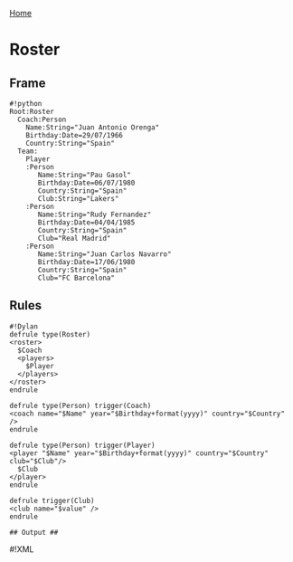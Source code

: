 [Home](../README.md)

# Roster #

## Frame ##
```
#!python
Root:Roster
  Coach:Person
    Name:String="Juan Antonio Orenga"
    Birthday:Date=29/07/1966
    Country:String="Spain"
  Team:
    Player
    :Person
       Name:String="Pau Gasol"
       Birthday:Date=06/07/1980
       Country:String="Spain"
       Club:String="Lakers"
    :Person
       Name:String="Rudy Fernandez"
       Birthday:Date=04/04/1985
       Country:String="Spain"
       Club="Real Madrid"
    :Person
       Name:String="Juan Carlos Navarro"
       Birthday:Date=17/06/1980
       Country:String="Spain"
       Club="FC Barcelona"
```

## Rules ##
```
#!Dylan
defrule type(Roster)
<roster>
  $Coach
  <players>
    $Player
  </players>
</roster>
endrule

defrule type(Person) trigger(Coach)
<coach name="$Name" year="$Birthday+format(yyyy)" country="$Country" />
endrule

defrule type(Person) trigger(Player)
<player "$Name" year="$Birthday+format(yyyy)" country="$Country" club="$Club"/>
  $Club
</player>
endrule

defrule trigger(Club)
<club name="$value" />
endrule

## Output ##
```
#!XML
<roster>
  <coach name="Juan Antonio Orenga" year="1966" country="Spain" />
  <players>
    <player name="Pau Gasol" year="1980" country="Spain" club="Lakers" /> 
    <player name="Rudy Fernandez" year="1985" country="Spain" club="Real Madrid" /> 
    <player name="Juan Carlos Navarro" year="1980" country="Spain" club="FC Barcelona" /> 
  </players>
</roster>
```
